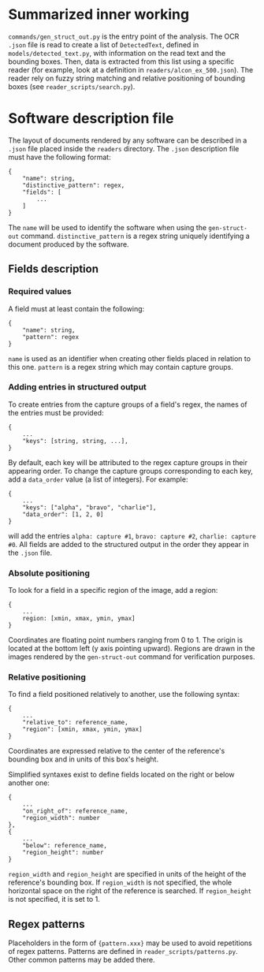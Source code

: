 # Summarized inner working

`commands/gen_struct_out.py` is the entry point of the analysis. The OCR `.json` file is read to create a list of `DetectedText`, defined in `models/detected_text.py`, with information on the read text and the bounding boxes. Then, data is extracted from this list using a specific reader (for example, look at a definition in `readers/alcon_ex_500.json`). The reader rely on fuzzy string matching and relative positioning of bounding boxes (see `reader_scripts/search.py`).


# Software description file

The layout of documents rendered by any software can be described in a `.json` file placed inside the `readers` directory. The `.json` description file must have the following format:
```
{
	"name": string,
	"distinctive_pattern": regex,
	"fields": [
		...
	]
}
```
The `name` will be used to identify the software when using the `gen-struct-out` command. `distinctive_pattern` is a regex string uniquely identifying a document produced by the software.

## Fields description

### Required values
A field must at least contain the following:
```
{
	"name": string,
	"pattern": regex
}
```
`name` is used as an identifier when creating other fields placed in relation to this one. `pattern` is a regex string which may contain capture groups.


### Adding entries in structured output

To create entries from the capture groups of a field's regex, the names of the entries must be provided:
```
{
	...
	"keys": [string, string, ...],
}
```
By default, each key will be attributed to the regex capture groups in their appearing order. To change the capture groups corresponding to each key, add a `data_order` value (a list of integers). For example:
```
{
	...
	"keys": ["alpha", "bravo", "charlie"],
	"data_order": [1, 2, 0]
}
```
will add the entries `alpha: capture #1`, `bravo: capture #2`, `charlie: capture #0`.
All fields are added to the structured output in the order they appear in the `.json` file.


### Absolute positioning

To look for a field in a specific region of the image, add a region:
```
{
	...
	region: [xmin, xmax, ymin, ymax]
}
```
Coordinates are floating point numbers ranging from 0 to 1. The origin is located at the bottom left (y axis pointing upward). Regions are drawn in the images rendered by the `gen-struct-out` command for verification purposes.


### Relative positioning

To find a field positioned relatively to another, use the following syntax:
```
{
	...
	"relative_to": reference_name,
	"region": [xmin, xmax, ymin, ymax]
}
```
Coordinates are expressed relative to the center of the reference's bounding box and in units of this box's height.

Simplified syntaxes exist to define fields located on the right or below another one:
```
{
	...
	"on_right_of": reference_name,
	"region_width": number
},
{
	...
	"below": reference_name,
	"region_height": number
}
```
`region_width` and `region_height` are specified in units of the height of the reference's bounding box. If `region_width` is not specified, the whole horizontal space on the right of the reference is searched. If `region_height` is not specified, it is set to 1.


## Regex patterns

Placeholders in the form of `{pattern.xxx}` may be used to avoid repetitions of regex patterns. Patterns are defined in `reader_scripts/patterns.py`. Other common patterns may be added there.

